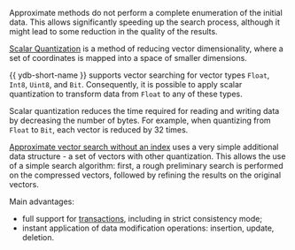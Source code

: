 Approximate methods do not perform a complete enumeration of the initial data. This allows significantly speeding up the search process, although it might lead to some reduction in the quality of the results.

[Scalar Quantization](../../yql/reference/udf/list/knn.md#approximate-vector-search-scalar-quantization) is a method of reducing vector dimensionality, where a set of coordinates is mapped into a space of smaller dimensions.

{{ ydb-short-name }} supports vector searching for vector types `Float`, `Int8`, `Uint8`, and `Bit`. Consequently, it is possible to apply scalar quantization to transform data from `Float` to any of these types.

Scalar quantization reduces the time required for reading and writing data by decreasing the number of bytes. For example, when quantizing from `Float` to `Bit`, each vector is reduced by 32 times.

[Approximate vector search without an index](../yql/reference/udf/list/knn.md#approximate-vector-search-examples) uses a very simple additional data structure - a set of vectors with other quantization. This allows the use of a simple search algorithm: first, a rough preliminary search is performed on the compressed vectors, followed by refining the results on the original vectors.

Main advantages:

* full support for [transactions](../../concepts/glossary.md#transactions), including in strict consistency mode;
* instant application of data modification operations: insertion, update, deletion.
